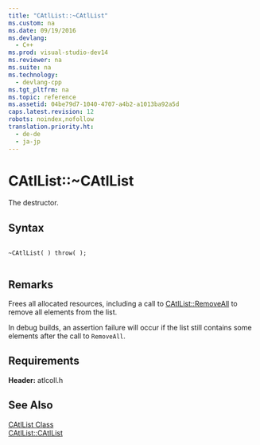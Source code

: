 ```yaml
---
title: "CAtlList::~CAtlList"
ms.custom: na
ms.date: 09/19/2016
ms.devlang: 
  - C++
ms.prod: visual-studio-dev14
ms.reviewer: na
ms.suite: na
ms.technology: 
  - devlang-cpp
ms.tgt_pltfrm: na
ms.topic: reference
ms.assetid: 04be79d7-1040-4707-a4b2-a1013ba92a5d
caps.latest.revision: 12
robots: noindex,nofollow
translation.priority.ht: 
  - de-de
  - ja-jp
---
```

# CAtlList::~CAtlList
The destructor.  
  
## Syntax  
  
```  
  
~CAtlList( ) throw( );  
  
```  
  
## Remarks  
 Frees all allocated resources, including a call to [CAtlList::RemoveAll](../vs140/CAtlList--RemoveAll.md) to remove all elements from the list.  
  
 In debug builds, an assertion failure will occur if the list still contains some elements after the call to `RemoveAll`.  
  
## Requirements  
 **Header:** atlcoll.h  
  
## See Also  
 [CAtlList Class](../vs140/CAtlList-Class.md)   
 [CAtlList::CAtlList](../vs140/CAtlList--CAtlList.md)